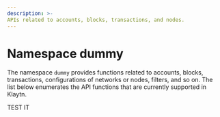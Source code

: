 ```yaml
---
description: >-
APIs related to accounts, blocks, transactions, and nodes.
---
```


# Namespace dummy <a id="namespace-dummy"></a>

The namespace `dummy` provides functions related to accounts, blocks, transactions,
configurations of networks or nodes, filters, and so on.
The list below enumerates the API functions that are currently supported in Klaytn.

TEST IT